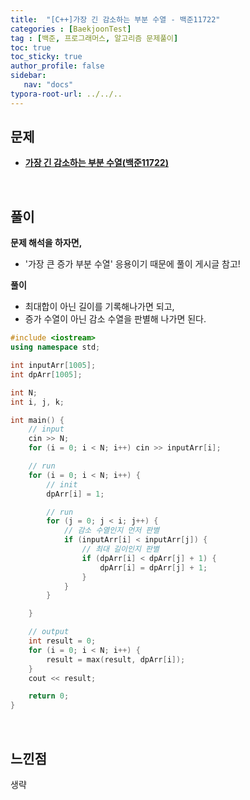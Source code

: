 ```yaml
---
title:  "[C++]가장 긴 감소하는 부분 수열 - 백준11722"
categories : [BaekjoonTest]
tag : [백준, 프로그래머스, 알고리즘 문제풀이]
toc: true
toc_sticky: true
author_profile: false
sidebar:
   nav: "docs"
typora-root-url: ../../..
---
```




## 문제

* **[가장 긴 감소하는 부분 수열(백준11722)](https://www.acmicpc.net/problem/11722)**

<br>

## 풀이

**문제 해석을 하자면,**

* '가장 큰 증가 부분 수열' 응용이기 때문에 풀이 게시글 참고!



**풀이**

* 최대합이 아닌 길이를 기록해나가면 되고,
* 증가 수열이 아닌 감소 수열을 판별해 나가면 된다.




```c++
#include <iostream>
using namespace std;

int inputArr[1005];
int dpArr[1005];

int N;
int i, j, k;

int main() {
	// input
	cin >> N;
	for (i = 0; i < N; i++) cin >> inputArr[i];

	// run
	for (i = 0; i < N; i++) {
		// init
		dpArr[i] = 1;

		// run
		for (j = 0; j < i; j++) {
			// 감소 수열인지 먼저 판별
			if (inputArr[i] < inputArr[j]) {
				// 최대 길이인지 판별
				if (dpArr[i] < dpArr[j] + 1) {
					dpArr[i] = dpArr[j] + 1;
				}
			}
		}

	}

	// output
	int result = 0;
	for (i = 0; i < N; i++) {
		result = max(result, dpArr[i]);
	}
	cout << result;

	return 0;
}
```

<br>

## 느낀점

생략
